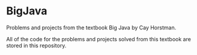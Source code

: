 # BigJava
Problems and projects from the textbook Big Java by Cay Horstman.

All of the code for the problems and projects solved from this textbook are stored in this repository.
